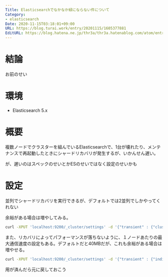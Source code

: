 ```yaml
---
Title: Elasticsearchでなかなか緑にならない件について
Category:
- elasticsearch
Date: 2020-11-15T03:18:01+09:00
URL: https://blog.turai.work/entry/20201115/1605377881
EditURL: https://blog.hatena.ne.jp/thr3a/thr3a.hatenablog.com/atom/entry/26006613652795936
---
```


# 結論

お前のせい

# 環境

- Elasticsearch 5.x

# 概要

複数ノードでクラスターを組んでいるElasticsearchで、1台が壊れたり、メンテナンスで再起動したときにシャードリカバリが発生するが、いかんせん遅い。

が、遅いのはスペックのせいとかESのせいではなく設定のせいかも

# 設定

並列でシャードリカバリを実行できるが、デフォルトでは2並列でしかやってくれない

余裕がある場合は増やしてみる。

```sh
curl -XPUT 'localhost:9200/_cluster/settings' -d '{"transient" : {"cluster.routing.allocation.node_concurrent_recoveries" : "4"}}'
```

また、リカバリによってパフォーマンスが落ちないように、１ノードあたりの最大通信速度の設定もある。デフォルトだと40MBだが、これも余裕がある場合は増やせる。

```sh
curl -XPUT 'localhost:9200/_cluster/settings' -d '{"transient" : {"indices.recovery.max_bytes_per_sec" : "60mb"}}'
```

用が済んだら元に戻しておこう
